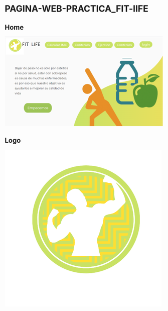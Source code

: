 # PAGINA-WEB-PRACTICA_FIT-lIFE

## **Home**
![Home](./img-readme/Home.png)

## **Logo**
![Logo](./img-readme/logo.png)
